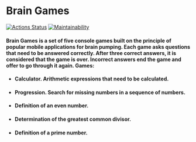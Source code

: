 # Brain Games

[![Actions Status](https://github.com/vl-gush/python-project-49/workflows/hexlet-check/badge.svg)](https://github.com/vl-gush/python-project-49/actions)
[![Maintainability](https://api.codeclimate.com/v1/badges/92d05e7b8f55c08b248d/maintainability)](https://codeclimate.com/github/vl-gush/python-project-49/maintainability)

#### Brain Games is a set of five console games built on the principle of popular mobile applications for brain pumping. Each game asks questions that need to be answered correctly. After three correct answers, it is considered that the game is over. Incorrect answers end the game and offer to go through it again. Games:
* #### Calculator. Arithmetic expressions that need to be calculated.
* #### Progression. Search for missing numbers in a sequence of numbers.
* #### Definition of an even number.
* #### Determination of the greatest common divisor.
* #### Definition of a prime number.